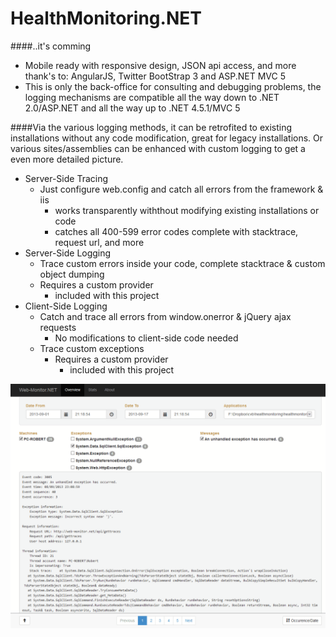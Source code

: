 HealthMonitoring.NET
====================

####..it's comming

* Mobile ready with responsive design, JSON api access, and more thank's to: AngularJS, Twitter BootStrap 3 and ASP.NET MVC 5
 * This is only the back-office for consulting and debugging problems, the logging mechanisms are compatible all the way down to .NET 2.0/ASP.NET and all the way up to .NET 4.5.1/MVC 5

####Via the various logging methods, it can be retrofited to existing installations without any code modification, great for legacy installations. Or various sites/assemblies can be enhanced with custom logging to get a even more detailed picture.


* Server-Side Tracing
  * Just configure web.config and catch all errors from the framework & iis
     * works transparently withthout modifying existing installations or code
     * catches all 400-599 error codes complete with stacktrace, request url, and more
* Server-Side Logging
  * Trace custom errors inside your code, complete stacktrace & custom object dumping
  * Requires a custom provider     
      * included with this project
* Client-Side Logging
  * Catch and trace all errors from window.onerror & jQuery ajax requests
      * No modifications to client-side code needed
  * Trace custom exceptions
     * Requires a custom provider     
         * included with this project

![backoffice](snapshot.png "backoffice")